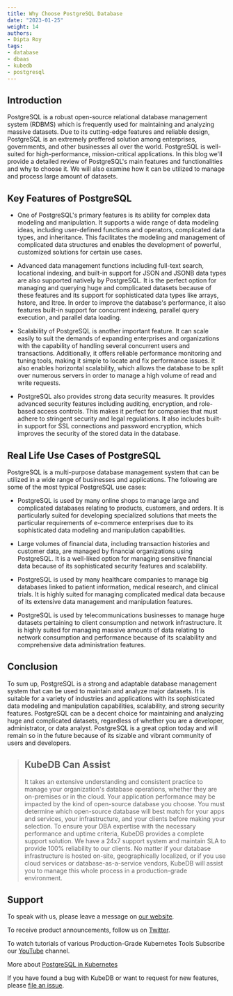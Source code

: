 ```yaml
---
title: Why Choose PostgreSQL Database
date: "2023-01-25"
weight: 14
authors:
- Dipta Roy
tags:
- database
- dbaas
- kubedb
- postgresql
---
```


## Introduction
PostgreSQL is a robust open-source relational database management system (RDBMS) which is frequently used for maintaining and analyzing massive datasets. Due to its cutting-edge features and reliable design, PostgreSQL is an extremely preffered solution among enterprises, governments, and other businesses all over the world. PostgreSQL is well-suited for high-performance, mission-critical applications. In this blog we'll provide a detailed review of PostgreSQL's main features and functionalities and why to choose it. We will also examine how it can be utilized to manage and process large amount of datasets.


## Key Features of PostgreSQL

- One of PostgreSQL's primary features is its ability for complex data modeling and manipulation. It supports a wide range of data modeling ideas, including user-defined functions and operators, complicated data types, and inheritance. This facilitates the modeling and management of complicated data structures and enables the development of powerful, customized solutions for certain use cases. 

- Advanced data management functions including full-text search, locational indexing, and built-in support for JSON and JSONB data types are also supported natively by PostgreSQL. It is the perfect option for managing and querying huge and complicated datasets because of these features and its support for sophisticated data types like arrays, hstore, and ltree. In order to improve the database's performance, it also features built-in support for concurrent indexing, parallel query execution, and parallel data loading.

- Scalability of PostgreSQL is another important feature. It can scale easily to suit the demands of expanding enterprises and organizations with the capability of handling several concurrent users and transactions. Additionally, it offers reliable performance monitoring and tuning tools, making it simple to locate and fix performance issues. It also enables horizontal scalability, which allows the database to be split over numerous servers in order to manage a high volume of read and write requests.

- PostgreSQL also provides strong data security measures. It provides advanced security features including auditing, encryption, and role-based access controls. This makes it perfect for companies that must adhere to stringent security and legal regulations. It also includes built-in support for SSL connections and password encryption, which improves the security of the stored data in the database.


## Real Life Use Cases of PostgreSQL
PostgreSQL is a multi-purpose database management system that can be utilized in a wide range of businesses and applications. The following are some of the most typical PostgreSQL use cases:

- PostgreSQL is used by many online shops to manage large and complicated databases relating to products, customers, and orders. It is particularly suited for developing specialized solutions that meets the particular requirements of e-commerce enterprises due to its sophisticated data modeling and manipulation capabilities.

- Large volumes of financial data, including transaction histories and customer data, are managed by financial organizations using PostgreSQL. It is a well-liked option for managing sensitive financial data because of its sophisticated security features and scalability.

- PostgreSQL is used by many healthcare companies to manage big databases linked to patient information, medical research, and clinical trials. It is highly suited for managing complicated medical data because of its extensive data management and manipulation features.

- PostgreSQL is used by telecommunications businesses to manage huge datasets pertaining to client consumption and network infrastructure. It is highly suited for managing massive amounts of data relating to network consumption and performance because of its scalability and comprehensive data administration features.


## Conclusion
To sum up, PostgreSQL is a strong and adaptable database management system that can be used to maintain and analyze major datasets. It is suitable for a variety of industries and applications with its sophisticated data modeling and manipulation capabilities, scalability, and strong security features. PostgreSQL can be a decent choice for maintaining and analyzing huge and complicated datasets, regardless of whether you are a developer, administrator, or data analyst. PostgreSQL is a great option today and will remain so in the future because of its sizable and vibrant community of users and developers.



> ## KubeDB Can Assist
> It takes an extensive understanding and consistent practice to manage your organization's database operations, whether they are on-premises or in the cloud. Your application performance may be impacted by the kind of open-source database you choose. You must determine which open-source database will best match for your apps and services, your infrastructure, and your clients before making your selection. 
> To ensure your DBA expertise with the necessary performance and uptime criteria, KubeDB provides a complete support solution. We have a 24x7 support system and maintain SLA to provide 100% reliability to our clients. No matter if your database infrastructure is hosted on-site, geographically localized, or if you use cloud services or database-as-a-service vendors, KubeDB will assist you to manage this whole process in a production-grade environment.











## Support

To speak with us, please leave a message on [our website](https://appscode.com/contact/).

To receive product announcements, follow us on [Twitter](https://twitter.com/KubeDB).

To watch tutorials of various Production-Grade Kubernetes Tools Subscribe our [YouTube](https://www.youtube.com/c/AppsCodeInc/) channel.

More about [PostgreSQL in Kubernetes](https://kubedb.com/kubernetes/databases/run-and-manage-postgres-on-kubernetes/)

If you have found a bug with KubeDB or want to request for new features, please [file an issue](https://github.com/kubedb/project/issues/new).
